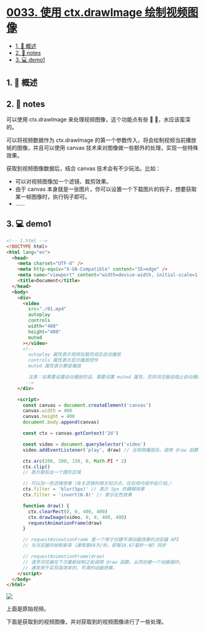 # [0033. 使用 ctx.drawImage 绘制视频图像](https://github.com/Tdahuyou/TNotes.canvas/tree/main/notes/0033.%20%E4%BD%BF%E7%94%A8%20ctx.drawImage%20%E7%BB%98%E5%88%B6%E8%A7%86%E9%A2%91%E5%9B%BE%E5%83%8F)

<!-- region:toc -->

- [1. 📝 概述](#1--概述)
- [2. 📒 notes](#2--notes)
- [3. 💻 demo1](#3--demo1)

<!-- endregion:toc -->

## 1. 📝 概述

## 2. 📒 notes

可以使用 ctx.drawImage 来处理视频图像，这个功能点有些 🐂 🍺，水应该蛮深的。

可以将视频数据作为 ctx.drawImage 的第一个参数传入，将会绘制视频当前播放帧的图像，并且可以使用 canvas 技术来对图像做一些额外的处理，实现一些特殊效果。

获取到视频图像数据后，结合 canvas 技术会有不少玩法。比如：

- 可以对视频图像加一个滤镜、裁剪效果。
- 由于 canvas 本身就是一张图片，你可以设置一个下载图片的钩子，想要获取某一帧图像时，执行钩子即可。
- ……

## 3. 💻 demo1

```html
<!-- 1.html -->
<!DOCTYPE html>
<html lang="en">
  <head>
    <meta charset="UTF-8" />
    <meta http-equiv="X-UA-Compatible" content="IE=edge" />
    <meta name="viewport" content="width=device-width, initial-scale=1.0" />
    <title>Document</title>
  </head>
  <body>
    <div>
      <video
        src="./01.mp4"
        autoplay
        controls
        width="400"
        height="400"
        muted
      ></video>
      <!--
        autoplay 属性表示视频加载完成后自动播放
        controls 属性表示显示播放控件
        muted 属性表示静音播放

        注意：如果要设置自动播放的话，需要设置 muted 属性，否则浏览器会阻止自动播放。
       -->
    </div>

    <script>
      const canvas = document.createElement('canvas')
      canvas.width = 400
      canvas.height = 400
      document.body.append(canvas)

      const ctx = canvas.getContext('2d')

      const video = document.querySelector('video')
      video.addEventListener('play', draw) // 当视频播放后，调用 draw 函数

      ctx.arc(200, 200, 150, 0, Math.PI * 2)
      ctx.clip()
      // 表示裁剪出一个圆形区域

      // 可以加一些滤镜效果（有关滤镜的相关知识点，在后续内容中会介绍。）
      ctx.filter = 'blur(5px)' // 表示 5px 的模糊效果
      ctx.filter = 'invert(0.8)' // 表示反色效果

      function draw() {
        ctx.clearRect(0, 0, 400, 400)
        ctx.drawImage(video, 0, 0, 400, 400)
        requestAnimationFrame(draw)
      }

      // requestAnimationFrame 是一个用于创建平滑动画效果的浏览器 API
      // 与浏览器的帧刷新率（通常是60次/秒，即每16.67毫秒一帧）同步

      // requestAnimationFrame(draw)
      // 请求浏览器在下次重新绘制之前调用 draw 函数，从而创建一个动画循环。
      // 通常用于实现高效率的、平滑的动画效果。
    </script>
  </body>
</html>
```

![](assets/使用%20ctx.drawImage%20绘制视频图像.gif)

上面是原始视频。

下面是获取到的视频图像，并对获取到的视频图像进行了一些处理。
